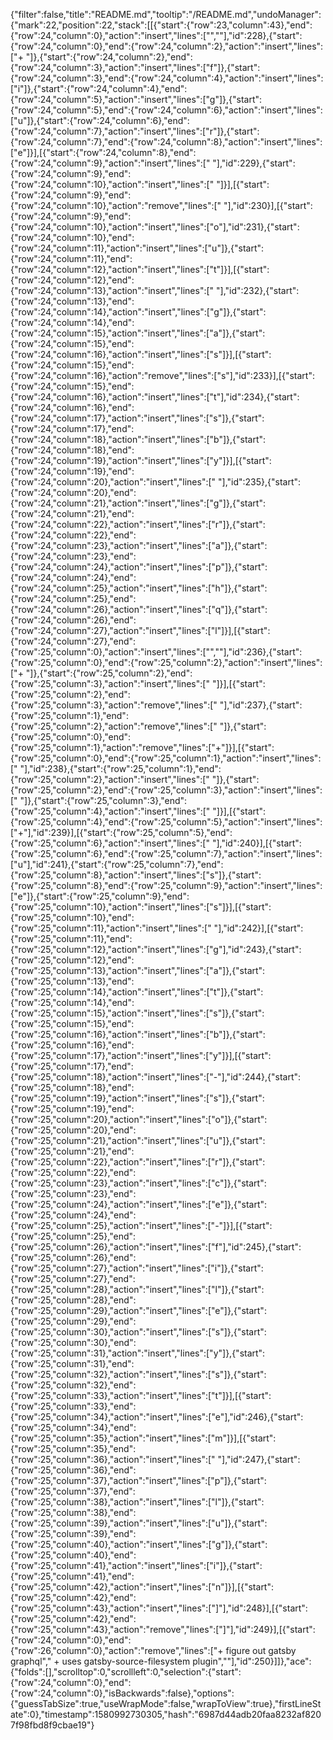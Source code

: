 {"filter":false,"title":"README.md","tooltip":"/README.md","undoManager":{"mark":22,"position":22,"stack":[[{"start":{"row":23,"column":43},"end":{"row":24,"column":0},"action":"insert","lines":["",""],"id":228},{"start":{"row":24,"column":0},"end":{"row":24,"column":2},"action":"insert","lines":["+ "]},{"start":{"row":24,"column":2},"end":{"row":24,"column":3},"action":"insert","lines":["f"]},{"start":{"row":24,"column":3},"end":{"row":24,"column":4},"action":"insert","lines":["i"]},{"start":{"row":24,"column":4},"end":{"row":24,"column":5},"action":"insert","lines":["g"]},{"start":{"row":24,"column":5},"end":{"row":24,"column":6},"action":"insert","lines":["u"]},{"start":{"row":24,"column":6},"end":{"row":24,"column":7},"action":"insert","lines":["r"]},{"start":{"row":24,"column":7},"end":{"row":24,"column":8},"action":"insert","lines":["e"]}],[{"start":{"row":24,"column":8},"end":{"row":24,"column":9},"action":"insert","lines":[" "],"id":229},{"start":{"row":24,"column":9},"end":{"row":24,"column":10},"action":"insert","lines":[" "]}],[{"start":{"row":24,"column":9},"end":{"row":24,"column":10},"action":"remove","lines":[" "],"id":230}],[{"start":{"row":24,"column":9},"end":{"row":24,"column":10},"action":"insert","lines":["o"],"id":231},{"start":{"row":24,"column":10},"end":{"row":24,"column":11},"action":"insert","lines":["u"]},{"start":{"row":24,"column":11},"end":{"row":24,"column":12},"action":"insert","lines":["t"]}],[{"start":{"row":24,"column":12},"end":{"row":24,"column":13},"action":"insert","lines":[" "],"id":232},{"start":{"row":24,"column":13},"end":{"row":24,"column":14},"action":"insert","lines":["g"]},{"start":{"row":24,"column":14},"end":{"row":24,"column":15},"action":"insert","lines":["a"]},{"start":{"row":24,"column":15},"end":{"row":24,"column":16},"action":"insert","lines":["s"]}],[{"start":{"row":24,"column":15},"end":{"row":24,"column":16},"action":"remove","lines":["s"],"id":233}],[{"start":{"row":24,"column":15},"end":{"row":24,"column":16},"action":"insert","lines":["t"],"id":234},{"start":{"row":24,"column":16},"end":{"row":24,"column":17},"action":"insert","lines":["s"]},{"start":{"row":24,"column":17},"end":{"row":24,"column":18},"action":"insert","lines":["b"]},{"start":{"row":24,"column":18},"end":{"row":24,"column":19},"action":"insert","lines":["y"]}],[{"start":{"row":24,"column":19},"end":{"row":24,"column":20},"action":"insert","lines":[" "],"id":235},{"start":{"row":24,"column":20},"end":{"row":24,"column":21},"action":"insert","lines":["g"]},{"start":{"row":24,"column":21},"end":{"row":24,"column":22},"action":"insert","lines":["r"]},{"start":{"row":24,"column":22},"end":{"row":24,"column":23},"action":"insert","lines":["a"]},{"start":{"row":24,"column":23},"end":{"row":24,"column":24},"action":"insert","lines":["p"]},{"start":{"row":24,"column":24},"end":{"row":24,"column":25},"action":"insert","lines":["h"]},{"start":{"row":24,"column":25},"end":{"row":24,"column":26},"action":"insert","lines":["q"]},{"start":{"row":24,"column":26},"end":{"row":24,"column":27},"action":"insert","lines":["l"]}],[{"start":{"row":24,"column":27},"end":{"row":25,"column":0},"action":"insert","lines":["",""],"id":236},{"start":{"row":25,"column":0},"end":{"row":25,"column":2},"action":"insert","lines":["+ "]},{"start":{"row":25,"column":2},"end":{"row":25,"column":3},"action":"insert","lines":[" "]}],[{"start":{"row":25,"column":2},"end":{"row":25,"column":3},"action":"remove","lines":[" "],"id":237},{"start":{"row":25,"column":1},"end":{"row":25,"column":2},"action":"remove","lines":[" "]},{"start":{"row":25,"column":0},"end":{"row":25,"column":1},"action":"remove","lines":["+"]}],[{"start":{"row":25,"column":0},"end":{"row":25,"column":1},"action":"insert","lines":[" "],"id":238},{"start":{"row":25,"column":1},"end":{"row":25,"column":2},"action":"insert","lines":[" "]},{"start":{"row":25,"column":2},"end":{"row":25,"column":3},"action":"insert","lines":[" "]},{"start":{"row":25,"column":3},"end":{"row":25,"column":4},"action":"insert","lines":[" "]}],[{"start":{"row":25,"column":4},"end":{"row":25,"column":5},"action":"insert","lines":["+"],"id":239}],[{"start":{"row":25,"column":5},"end":{"row":25,"column":6},"action":"insert","lines":[" "],"id":240}],[{"start":{"row":25,"column":6},"end":{"row":25,"column":7},"action":"insert","lines":["u"],"id":241},{"start":{"row":25,"column":7},"end":{"row":25,"column":8},"action":"insert","lines":["s"]},{"start":{"row":25,"column":8},"end":{"row":25,"column":9},"action":"insert","lines":["e"]},{"start":{"row":25,"column":9},"end":{"row":25,"column":10},"action":"insert","lines":["s"]}],[{"start":{"row":25,"column":10},"end":{"row":25,"column":11},"action":"insert","lines":[" "],"id":242}],[{"start":{"row":25,"column":11},"end":{"row":25,"column":12},"action":"insert","lines":["g"],"id":243},{"start":{"row":25,"column":12},"end":{"row":25,"column":13},"action":"insert","lines":["a"]},{"start":{"row":25,"column":13},"end":{"row":25,"column":14},"action":"insert","lines":["t"]},{"start":{"row":25,"column":14},"end":{"row":25,"column":15},"action":"insert","lines":["s"]},{"start":{"row":25,"column":15},"end":{"row":25,"column":16},"action":"insert","lines":["b"]},{"start":{"row":25,"column":16},"end":{"row":25,"column":17},"action":"insert","lines":["y"]}],[{"start":{"row":25,"column":17},"end":{"row":25,"column":18},"action":"insert","lines":["-"],"id":244},{"start":{"row":25,"column":18},"end":{"row":25,"column":19},"action":"insert","lines":["s"]},{"start":{"row":25,"column":19},"end":{"row":25,"column":20},"action":"insert","lines":["o"]},{"start":{"row":25,"column":20},"end":{"row":25,"column":21},"action":"insert","lines":["u"]},{"start":{"row":25,"column":21},"end":{"row":25,"column":22},"action":"insert","lines":["r"]},{"start":{"row":25,"column":22},"end":{"row":25,"column":23},"action":"insert","lines":["c"]},{"start":{"row":25,"column":23},"end":{"row":25,"column":24},"action":"insert","lines":["e"]},{"start":{"row":25,"column":24},"end":{"row":25,"column":25},"action":"insert","lines":["-"]}],[{"start":{"row":25,"column":25},"end":{"row":25,"column":26},"action":"insert","lines":["f"],"id":245},{"start":{"row":25,"column":26},"end":{"row":25,"column":27},"action":"insert","lines":["i"]},{"start":{"row":25,"column":27},"end":{"row":25,"column":28},"action":"insert","lines":["l"]},{"start":{"row":25,"column":28},"end":{"row":25,"column":29},"action":"insert","lines":["e"]},{"start":{"row":25,"column":29},"end":{"row":25,"column":30},"action":"insert","lines":["s"]},{"start":{"row":25,"column":30},"end":{"row":25,"column":31},"action":"insert","lines":["y"]},{"start":{"row":25,"column":31},"end":{"row":25,"column":32},"action":"insert","lines":["s"]},{"start":{"row":25,"column":32},"end":{"row":25,"column":33},"action":"insert","lines":["t"]}],[{"start":{"row":25,"column":33},"end":{"row":25,"column":34},"action":"insert","lines":["e"],"id":246},{"start":{"row":25,"column":34},"end":{"row":25,"column":35},"action":"insert","lines":["m"]}],[{"start":{"row":25,"column":35},"end":{"row":25,"column":36},"action":"insert","lines":[" "],"id":247},{"start":{"row":25,"column":36},"end":{"row":25,"column":37},"action":"insert","lines":["p"]},{"start":{"row":25,"column":37},"end":{"row":25,"column":38},"action":"insert","lines":["l"]},{"start":{"row":25,"column":38},"end":{"row":25,"column":39},"action":"insert","lines":["u"]},{"start":{"row":25,"column":39},"end":{"row":25,"column":40},"action":"insert","lines":["g"]},{"start":{"row":25,"column":40},"end":{"row":25,"column":41},"action":"insert","lines":["i"]},{"start":{"row":25,"column":41},"end":{"row":25,"column":42},"action":"insert","lines":["n"]}],[{"start":{"row":25,"column":42},"end":{"row":25,"column":43},"action":"insert","lines":["]"],"id":248}],[{"start":{"row":25,"column":42},"end":{"row":25,"column":43},"action":"remove","lines":["]"],"id":249}],[{"start":{"row":24,"column":0},"end":{"row":26,"column":0},"action":"remove","lines":["+ figure out gatsby graphql","    + uses gatsby-source-filesystem plugin",""],"id":250}]]},"ace":{"folds":[],"scrolltop":0,"scrollleft":0,"selection":{"start":{"row":24,"column":0},"end":{"row":24,"column":0},"isBackwards":false},"options":{"guessTabSize":true,"useWrapMode":false,"wrapToView":true},"firstLineState":0},"timestamp":1580992730305,"hash":"6987d44adb20faa8232af8207f98fbd8f9cbae19"}